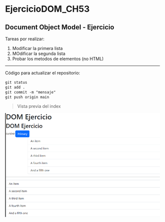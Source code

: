 # EjercicioDOM_CH53
## Document Object Model - Ejercicio

Tareas por realizar:

1. Modificar la primera lista
2. MOdificar la segunda lista
3. Probar los metodos de elementos (no HTML)

---

Código para actualizar el repositorio:
```
git status
git add .
git commit -m "mensaje"
git push origin main
```

>Vista previa del index

![index](https://raw.githubusercontent.com/HaroldGR27/EjercicioDOM_CH53/refs/heads/main/images/index.jpg)
